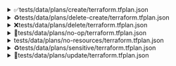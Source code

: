 <details>
<summary>✅tests/data/plans/create/terraform.tfplan.json</summary>
<details>
<summary>✅terraform_data.foo-bar
</summary>

```
input: "foo"
triggers_replace: null
```

</details>
</details>
<details>
<summary>♻️tests/data/plans/delete-create/terraform.tfplan.json</summary>
<details>
<summary>♻️null_resource.foo-bar
</summary>

```
id: "4525788878524015586" -> null
triggers:
  always_run: "2024-10-25T21:40:19Z" -> null
```

</details>
</details>
<details>
<summary>❌tests/data/plans/delete/terraform.tfplan.json</summary>
<details>
<summary>❌terraform_data.foo-bar
</summary>

```
id: "96202d3f-5e6b-8c7f-8e5a-7d1599601bd8"
input: "foo"
output: "foo"
triggers_replace: null
```

</details>
</details>
<details>
<summary>🟰tests/data/plans/no-op/terraform.tfplan.json</summary>
<details>
<summary>🟰terraform_data.foo-bar
</summary>

```

```

</details>
</details>
<details>
<summary>tests/data/plans/no-resources/terraform.tfplan.json</summary>
No resource changes
</details>
<details>
<summary>♻️tests/data/plans/sensitive/terraform.tfplan.json</summary>
<details>
<summary>♻️random_bytes.test
</summary>

```
base64: sensitive -> null
hex: sensitive -> null
length: 4 -> 8
```

</details>
</details>
<details>
<summary>🔄tests/data/plans/update/terraform.tfplan.json</summary>
<details>
<summary>🔄terraform_data.foo-bar
</summary>

```
input: "foo" -> "bar"
output: "foo" -> null
```

</details>
</details>
